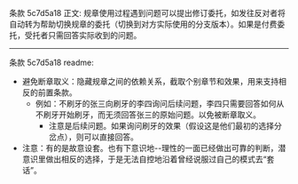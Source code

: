 条款 5c7d5a18 正文:
 规章使用过程遇到问题可以提出修订委托，如发往反对者将自动转为帮助切换规章的委托（切换到对方实际使用的分支版本）。如果是付费委托，受托者只需回答实际收到的问题。

---
条款 5c7d5a18 readme:
- 避免断章取义：隐藏规章之间的依赖关系，截取个别章节和效果，用来支持相反的前置条款。
  - 例如：不刷牙的张三向刷牙的李四询问后续问题，李四只需要回答如何从不刷牙开始刷牙，而无须回答张三的原始问题。以免被断章取义。
    - 注意是后续问题。如果询问刷牙的效果（假设这是他们最初的选择分岔点），则可以直接回答。
- 注意：有的是故意设套。也有下意识地--理性的一面已经做出可靠的判断，潜意识里做出相反的选择，于是无法自控地沿着曾经说服过自己的模式去“套话”。
